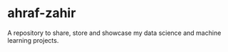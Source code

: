 # ahraf-zahir
A repository to share, store and showcase my data science and machine learning projects.
